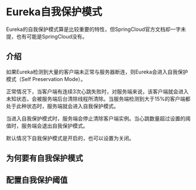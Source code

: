 # Eureka自我保护模式

Eureka的自我保护模式算是比较重要的特性，但SpringCloud官方文档却一字未提，也有可能是SpringCloud没有。

## 介绍

如果Eureka检测到大量的客户端未正常与服务器断连，则Eureka会进入自我保护模式（Self Preservation Mode）。

正常情况下，当客户端有连续3次心跳失败时，对服务端来说，该客户端就会进入未知状态，会被服务端后台清除线程所清除。当服务端检测到大于15%的客户端都处于此种状态时，服务端就会进入自我保护模式。

当进入自我保护模式时，服务端会停止清除客户端实例。当心跳数量超过设置的阈值时，服务端会退出自我保护模式。

默认情况下自我保护模式是开启的，也可以设置为关闭。

## 为何要有自我保护模式



## 配置自我保护阈值



